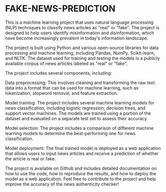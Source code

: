 # FAKE-NEWS-PREDICTION
This is a machine learning project that uses natural language processing (NLP) techniques to classify news articles as "real" or "fake". The project is designed to help users identify misinformation and disinformation, which have become increasingly prevalent in today's information landscape.

The project is built using Python and various open-source libraries for data processing and machine learning, including Pandas, NumPy, Scikit-learn, and NLTK. The dataset used for training and testing the models is a publicly available corpus of news articles labeled as "real" or "fake".

The project includes several components, including:

Data preprocessing: This involves cleaning and transforming the raw text data into a format that can be used for machine learning, such as tokenization, stopword removal, and feature extraction.

Model training: The project includes several machine learning models for news classification, including logistic regression, decision trees, and support vector machines. The models are trained using a portion of the dataset and evaluated on a separate test set to assess their accuracy.

Model selection: The project includes a comparison of different machine learning models to determine the best-performing one for news classification.

Model deployment: The final trained model is deployed as a web application that allows users to input news articles and receive a prediction of whether the article is real or fake.

The project is available on Github and includes detailed documentation on how to use the code, how to reproduce the results, and how to deploy the model as a web application. Feel free to contribute to the project and help improve the accuracy of the news authenticity checker!

